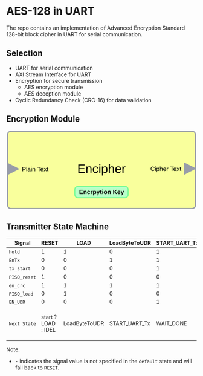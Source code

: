 # AES-128 in UART 
The repo contains an implementation of Advanced Encryption Standard 128-bit block cipher in UART for serial communication.
## Selection 
+ UART for serial communication
+ AXI Stream Interface for UART 
+ Encryption for secure transmission
  + AES encryption module
  + AES deception module
+ Cyclic Redundancy Check (CRC-16) for data validation

##  Encryption Module
![Takes 128Bit text input and generate cipher text of the same length](images/enryption.png)


## Transmitter State Machine

| Signal       | RESET  | LOAD   | LoadByteToUDR | START_UART_Tx | WAIT_DONE | CHECK_EMPTY | IDEL  | default |
|--------------|--------|--------|---------------|---------------|-----------|-------------|-------|---------|
| `hold`       | 1      | 1      | 0             | 1             | 1         | 1           | 1     | -       |
| `EnTx`       | 0      | 0      | 1             | 1             | 1         | 0           | 0     | -       |
| `tx_start`   | 0      | 0      | 0             | 1             | 0         | 0           | 0     | -       |
| `PISO_reset` | 1      | 0      | 0             | 0             | 0         | 0           | 1     | -       |
| `en_crc`     | 1      | 1      | 1             | 1             | 1         | 1           | 1     | -       |
| `PISO_load`  | 0      | 1      | 0             | 0             | 0         | 0           | 0     | -       |
| `EN_UDR`     | 0      | 0      | 0             | 1             | 1         | 0           | 0     | -       |
| `Next State` | start ? LOAD : IDEL | LoadByteToUDR | START_UART_Tx | WAIT_DONE | Done ? CHECK_EMPTY : WAIT_DONE | PISO_empty ? IDEL : LoadByteToUDR | start ? LOAD : IDEL | RESET  |

Note:
- `-` indicates the signal value is not specified in the `default` state and will fall back to `RESET`.



